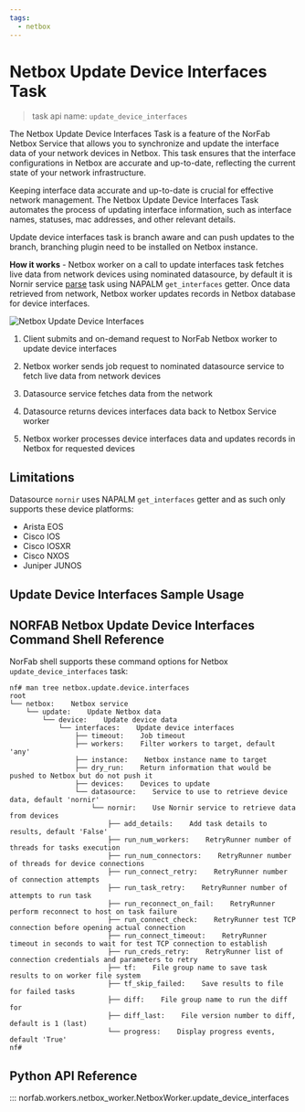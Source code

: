 ```yaml
---
tags:
  - netbox
---
```


# Netbox Update Device Interfaces Task

> task api name: `update_device_interfaces`

The Netbox Update Device Interfaces Task is a feature of the NorFab Netbox Service that allows you to synchronize and update the interface data of your network devices in Netbox. This task ensures that the interface configurations in Netbox are accurate and up-to-date, reflecting the current state of your network infrastructure.

Keeping interface data accurate and up-to-date is crucial for effective network management. The Netbox Update Device Interfaces Task automates the process of updating interface information, such as interface names, statuses, mac addresses, and other relevant details.

Update device interfaces task is branch aware and can push updates to the branch, branching plugin need to be installed on Netbox instance.

**How it works** - Netbox worker on a call to update interfaces task fetches live data from network devices using nominated datasource, by default it is Nornir service [parse](../nornir/services_nornir_service_tasks_parse.md) task using NAPALM `get_interfaces` getter. Once data retrieved from network, Netbox worker updates records in Netbox database for device interfaces.

![Netbox Update Device Interfaces](../../images/Netbox_Service_Update_Interfaces.jpg)

1. Client submits and on-demand request to NorFab Netbox worker to update device interfaces

2. Netbox worker sends job request to nominated datasource service to fetch live data from network devices

3. Datasource service fetches data from the network

4. Datasource returns devices interfaces data back to Netbox Service worker

5. Netbox worker processes device interfaces data and updates records in Netbox for requested devices

## Limitations

Datasource `nornir` uses NAPALM `get_interfaces` getter and as such only supports these device platforms:

- Arista EOS
- Cisco IOS
- Cisco IOSXR
- Cisco NXOS
- Juniper JUNOS

## Update Device Interfaces Sample Usage

## NORFAB Netbox Update Device Interfaces Command Shell Reference

NorFab shell supports these command options for Netbox `update_device_interfaces` task:

```
nf# man tree netbox.update.device.interfaces
root
└── netbox:    Netbox service
    └── update:    Update Netbox data
        └── device:    Update device data
            └── interfaces:    Update device interfaces
                ├── timeout:    Job timeout
                ├── workers:    Filter workers to target, default 'any'
                ├── instance:    Netbox instance name to target
                ├── dry_run:    Return information that would be pushed to Netbox but do not push it
                ├── devices:    Devices to update
                └── datasource:    Service to use to retrieve device data, default 'nornir'
                    └── nornir:    Use Nornir service to retrieve data from devices
                        ├── add_details:    Add task details to results, default 'False'
                        ├── run_num_workers:    RetryRunner number of threads for tasks execution
                        ├── run_num_connectors:    RetryRunner number of threads for device connections
                        ├── run_connect_retry:    RetryRunner number of connection attempts
                        ├── run_task_retry:    RetryRunner number of attempts to run task
                        ├── run_reconnect_on_fail:    RetryRunner perform reconnect to host on task failure
                        ├── run_connect_check:    RetryRunner test TCP connection before opening actual connection
                        ├── run_connect_timeout:    RetryRunner timeout in seconds to wait for test TCP connection to establish
                        ├── run_creds_retry:    RetryRunner list of connection credentials and parameters to retry
                        ├── tf:    File group name to save task results to on worker file system
                        ├── tf_skip_failed:    Save results to file for failed tasks
                        ├── diff:    File group name to run the diff for
                        ├── diff_last:    File version number to diff, default is 1 (last)
                        └── progress:    Display progress events, default 'True'
nf#
```

## Python API Reference

::: norfab.workers.netbox_worker.NetboxWorker.update_device_interfaces